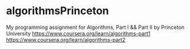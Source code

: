# algorithmsPrinceton
My programming assignment for Algorithms, Part I && Part II by Princeton University 
https://www.coursera.org/learn/algorithms-part1
https://www.coursera.org/learn/algorithms-part2
